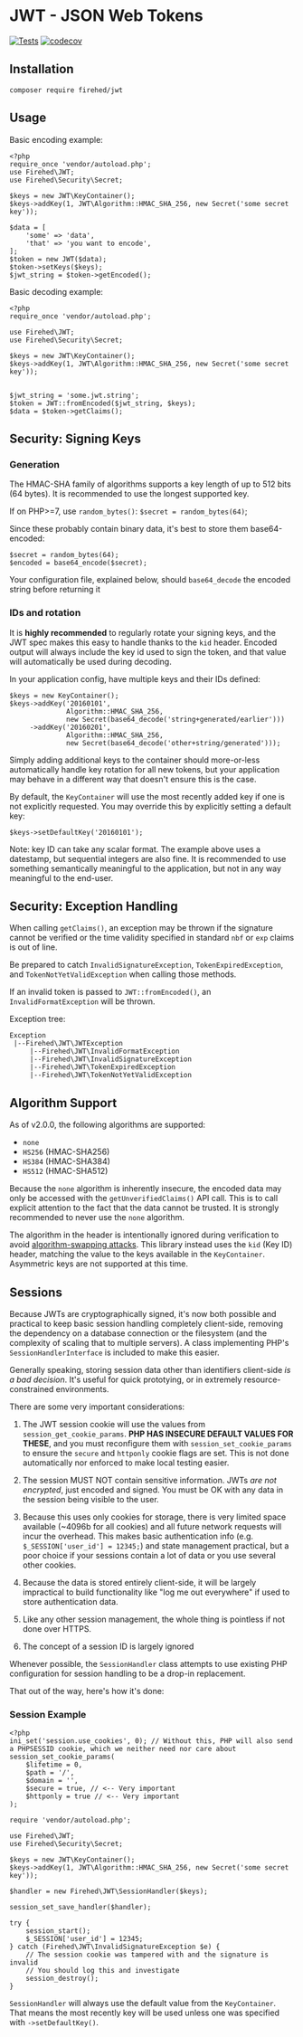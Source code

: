 # JWT - JSON Web Tokens

[![Tests](https://github.com/Firehed/jwt/actions/workflows/test.yml/badge.svg)](https://github.com/Firehed/jwt/actions/workflows/test)
[![codecov](https://codecov.io/gh/Firehed/jwt/branch/master/graph/badge.svg)](https://codecov.io/gh/Firehed/jwt)

## Installation
`composer require firehed/jwt`

## Usage
Basic encoding example:

```
<?php
require_once 'vendor/autoload.php';
use Firehed\JWT;
use Firehed\Security\Secret;

$keys = new JWT\KeyContainer();
$keys->addKey(1, JWT\Algorithm::HMAC_SHA_256, new Secret('some secret key'));

$data = [
	'some' => 'data',
	'that' => 'you want to encode',
];
$token = new JWT($data);
$token->setKeys($keys);
$jwt_string = $token->getEncoded();
```

Basic decoding example:

```
<?php
require_once 'vendor/autoload.php';

use Firehed\JWT;
use Firehed\Security\Secret;

$keys = new JWT\KeyContainer();
$keys->addKey(1, JWT\Algorithm::HMAC_SHA_256, new Secret('some secret key'));


$jwt_string = 'some.jwt.string';
$token = JWT::fromEncoded($jwt_string, $keys);
$data = $token->getClaims();
```

## Security: Signing Keys

### Generation

The HMAC-SHA family of algorithms supports a key length of up to 512 bits (64 bytes). It is recommended to use the longest supported key.

If on PHP>=7, use `random_bytes()`: `$secret = random_bytes(64)`;

Since these probably contain binary data, it's best to store them base64-encoded:

```
$secret = random_bytes(64);
$encoded = base64_encode($secret);
```

Your configuration file, explained below, should `base64_decode` the encoded string before returning it

### IDs and rotation

It is **highly recommended** to regularly rotate your signing keys, and the JWT spec makes this easy to handle thanks to the `kid` header. Encoded output will always include the key id used to sign the token, and that value will automatically be used during decoding.

In your application config, have multiple keys and their IDs defined:

```
$keys = new KeyContainer();
$keys->addKey('20160101',
              Algorithm::HMAC_SHA_256,
              new Secret(base64_decode('string+generated/earlier')))
     ->addKey('20160201',
              Algorithm::HMAC_SHA_256,
              new Secret(base64_decode('other+string/generated')));
```

Simply adding additional keys to the container should more-or-less automatically handle key rotation for all new tokens, but your application may behave in a different way that doesn't ensure this is the case.

By default, the `KeyContainer` will use the most recently added key if one is not explicitly requested. You may override this by explicitly setting a default key:

`$keys->setDefaultKey('20160101');`

Note: key ID can take any scalar format. The example above uses a datestamp, but sequential integers are also fine. It is recommended to use something semantically meaningful to the application, but not in any way meaningful to the end-user.

## Security: Exception Handling

When calling `getClaims()`, an exception may be thrown if the signature cannot be verified or the time validity specified in standard `nbf` or `exp` claims is out of line.

Be prepared to catch `InvalidSignatureException`, `TokenExpiredException`, and `TokenNotYetValidException` when calling those methods.

If an invalid token is passed to `JWT::fromEncoded()`, an `InvalidFormatException` will be thrown.

Exception tree:

```
Exception
 |--Firehed\JWT\JWTException
     |--Firehed\JWT\InvalidFormatException
     |--Firehed\JWT\InvalidSignatureException
     |--Firehed\JWT\TokenExpiredException
     |--Firehed\JWT\TokenNotYetValidException
```

## Algorithm Support

As of v2.0.0, the following algorithms are supported:

* `none`
* `HS256` (HMAC-SHA256)
* `HS384` (HMAC-SHA384)
* `HS512` (HMAC-SHA512)

Because the `none` algorithm is inherently insecure, the encoded data may only be accessed with the `getUnverifiedClaims()` API call. This is to call explicit attention to the fact that the data cannot be trusted. It is strongly recommended to never use the `none` algorithm.

The algorithm in the header is intentionally ignored during verification to avoid [algorithm-swapping attacks](https://auth0.com/blog/2015/03/31/critical-vulnerabilities-in-json-web-token-libraries/). This library instead uses the `kid` (Key ID) header, matching the value to the keys available in the `KeyContainer`. Asymmetric keys are not supported at this time.

## Sessions

Because JWTs are cryptographically signed, it's now both possible and practical to keep basic session handling completely client-side, removing the dependency on a database connection or the filesystem (and the complexity of scaling that to multiple servers). A class implementing PHP's `SessionHandlerInterface` is included to make this easier.

Generally speaking, storing session data other than identifiers client-side *is a bad decision*. It's useful for quick prototying, or in extremely resource-constrained environments.

There are some very important considerations:

1. The JWT session cookie will use the values from `session_get_cookie_params`. **PHP HAS INSECURE DEFAULT VALUES FOR THESE**, and you must reconfigure them with `session_set_cookie_params` to ensure the `secure` and `httponly` cookie flags are set. This is not done automatically nor enforced to make local testing easier.

2. The session MUST NOT contain sensitive information. JWTs *are not encrypted*, just encoded and signed. You must be OK with any data in the session being visible to the user.

3. Because this uses only cookies for storage, there is very limited space available (~4096b for all cookies) and all future network requests will incur the overhead. This makes basic authentication info (e.g. `$_SESSION['user_id'] = 12345;`) and state management practical, but a poor choice if your sessions contain a lot of data or you use several other cookies.

4. Because the data is stored entirely client-side, it will be largely impractical to build functionality like "log me out everywhere" if used to store authentication data.

5. Like any other session management, the whole thing is pointless if not done over HTTPS.

6. The concept of a session ID is largely ignored

Whenever possible, the `SessionHandler` class attempts to use existing PHP configuration for session handling to be a drop-in replacement.

That out of the way, here's how it's done:

### Session Example

```
<?php
ini_set('session.use_cookies', 0); // Without this, PHP will also send a PHPSESSID cookie, which we neither need nor care about
session_set_cookie_params(
	$lifetime = 0,
	$path = '/',
	$domain = '',
	$secure = true, // <-- Very important
	$httponly = true // <-- Very important
);

require 'vendor/autoload.php';

use Firehed\JWT;
use Firehed\Security\Secret;

$keys = new JWT\KeyContainer();
$keys->addKey(1, JWT\Algorithm::HMAC_SHA_256, new Secret('some secret key'));

$handler = new Firehed\JWT\SessionHandler($keys);

session_set_save_handler($handler);

try {
    session_start();
    $_SESSION['user_id'] = 12345;
} catch (Firehed\JWT\InvalidSignatureException $e) {
	// The session cookie was tampered with and the signature is invalid
    // You should log this and investigate
    session_destroy();
}
```

`SessionHandler` will always use the default value from the `KeyContainer`. That means the most recently key will be used unless one was specified with `->setDefaultKey()`.
